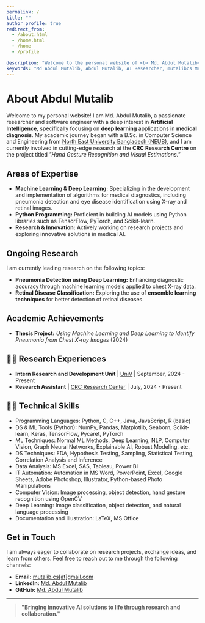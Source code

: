 ```yaml
---
permalink: /
title: ""
author_profile: true
redirect_from: 
  - /about.html
  - /home.html
  - /home
  - /profile

description: "Welcome to the personal website of <b> Md. Abdul Mutalib<b>, an AI researcher and software engineer specializing in deep learning applications in medical diagnosis."
keywords: "Md Abdul Mutalib, Abdul Mutalib, AI Researcher, mutalibcs Medical Diagnosis, NEUB, CRC Research Centre"
---
```


# About Abdul Mutalib

Welcome to my personal website! I am Md. Abdul Mutalib, a passionate researcher and software engineer with a deep interest in **Artificial Intelligence**, specifically focusing on **deep learning** applications in **medical diagnosis**. My academic journey began with a B.Sc. in Computer Science and Engineering from [North East University Bangladesh (NEUB)](https://www.neub.edu.bd/), and I am currently involved in cutting-edge research at the **CRC Research Centre** on the project titled *"Hand Gesture Recognition and Visual Estimations."*

## Areas of Expertise
- **Machine Learning & Deep Learning:** Specializing in the development and implementation of algorithms for medical diagnostics, including pneumonia detection and eye disease identification using X-ray and retinal images.
- **Python Programming:** Proficient in building AI models using Python libraries such as TensorFlow, PyTorch, and Scikit-learn.
- **Research & Innovation:** Actively working on research projects and exploring innovative solutions in medical AI.

## Ongoing Research
I am currently leading research on the following topics:
- **Pneumonia Detection using Deep Learning:** Enhancing diagnostic accuracy through machine learning models applied to chest X-ray data.
- **Retinal Disease Classification:** Exploring the use of **ensemble learning techniques** for better detection of retinal diseases.


## Academic Achievements
- **Thesis Project:** *Using Machine Learning and Deep Learning to Identify Pneumonia from Chest X-ray Images* (2024)

## 🧑‍🔬 Research Experiences
- **Intern Research and Development Unit** \| [UniV](https://www.univbd.com/team/md-abdul-mutalib/) \| September, 2024 - Present
- **Research Assistant** \| [CRC Research Center](https://bd.linkedin.com/company/consortium2021) \| July, 2024 - Present


## 👩‍💻 Technical Skills
- Programming Languages: Python, C, C++, Java, JavaScript, R (basic)
- DS & ML Tools (Python): NumPy, Pandas, Matplotlib, Seaborn, Scikit-learn, Keras, TensorFlow, Pycaret, PyTorch
- ML Techniques: Normal ML Methods, Deep Learning, NLP, Computer Vision, Graph Neural Networks, Explainable AI, Robust Modeling, etc.
- DS Techniques: EDA, Hypothesis Testing, Sampling, Statistical Testing, Correlation Analysis and Inference
- Data Analysis: MS Excel, SAS, Tableau, Power BI
- IT Automation: Automation in MS Word, PowerPoint, Excel, Google Sheets, Adobe Photoshop, Illustrator, Python-based Photo Manipulations
- Computer Vision: Image processing, object detection, hand gesture recognition using OpenCV
- Deep Learning: Image classification, object detection, and natural language processing
- Documentation and Illustration: LaTeX, MS Office


## Get in Touch
I am always eager to collaborate on research projects, exchange ideas, and learn from others. Feel free to reach out to me through the following channels:
- **Email:** [mutalib.cs[at]gmail.com](mailto:mutalib.cs@gmail.com)
- **LinkedIn:** [Md. Abdul Mutalib](https://www.linkedin.com/in/md-abdul-mutalib)
- **GitHub:** [Md. Abdul Mutalib](https://github.com/mamutalib)

---

> **"Bringing innovative AI solutions to life through research and collaboration."**
